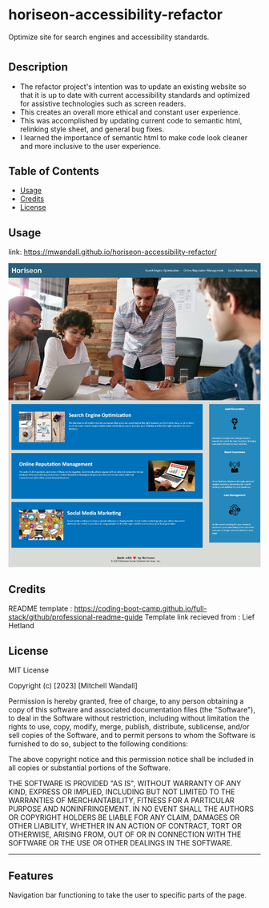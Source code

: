 # horiseon-accessibility-refactor
Optimize site for search engines and accessibility standards.
# <Your-Project-Title>

## Description

<!-- Provide a short description explaining the what, why, and how of your project. Use the following questions as a guide: -->
- The refactor project's intention was to update an existing website so that it is up to date with current accessibility standards and optimized for assistive technologies such as screen readers. 
- This creates an overall more ethical and constant user experience. 
- This was accomplished by updating current code to semantic html, relinking style sheet, and general bug fixes.
- I learned the importance of semantic html to make code look cleaner and more inclusive to the user experience.

<!-- - What was your motivation? -->
<!-- - Why did you build this project? (Note: the answer is not "Because it was a homework assignment.") -->
<!-- - What problem does it solve? -->
<!-- - What did you learn? -->

## Table of Contents 

<!-- If your README is long, add a table of contents to make it easy for users to find what they need. -->

<!-- - [Installation](#installation) -->
- [Usage](#usage)
- [Credits](#credits)
- [License](#license)

<!-- ## Installation -->

<!-- What are the steps required to install your project? Provide a step-by-step description of how to get the development environment running. -->

## Usage

<!-- Provide instructions and examples for use. Include screenshots as needed. -->

<!-- To add a screenshot, create an `assets/images` folder in your repository and upload your screenshot to it. Then, using the relative filepath, add it to your README using the following syntax: -->
link: https://mwandall.github.io/horiseon-accessibility-refactor/ 

    
 ![!\[horiseon site screenshot\](image-1.png)](assets/images/image-1.png)


## Credits

<!-- List your collaborators, if any, with links to their GitHub profiles. -->

<!-- If you used any third-party assets that require attribution, list the creators with links to their primary web presence in this section. -->
README template :
https://coding-boot-camp.github.io/full-stack/github/professional-readme-guide
Template link recieved from :
Lief Hetland
<!-- If you followed tutorials, include links to those here as well. -->

## License

<!-- The last section of a high-quality README file is the license. This lets other developers know what they can and cannot do with your project. If you need help choosing a license, refer to [https://choosealicense.com/](https://choosealicense.com/). -->
MIT License

Copyright (c) [2023] [Mitchell Wandall]

Permission is hereby granted, free of charge, to any person obtaining a copy
of this software and associated documentation files (the "Software"), to deal
in the Software without restriction, including without limitation the rights
to use, copy, modify, merge, publish, distribute, sublicense, and/or sell
copies of the Software, and to permit persons to whom the Software is
furnished to do so, subject to the following conditions:

The above copyright notice and this permission notice shall be included in all
copies or substantial portions of the Software.

THE SOFTWARE IS PROVIDED "AS IS", WITHOUT WARRANTY OF ANY KIND, EXPRESS OR
IMPLIED, INCLUDING BUT NOT LIMITED TO THE WARRANTIES OF MERCHANTABILITY,
FITNESS FOR A PARTICULAR PURPOSE AND NONINFRINGEMENT. IN NO EVENT SHALL THE
AUTHORS OR COPYRIGHT HOLDERS BE LIABLE FOR ANY CLAIM, DAMAGES OR OTHER
LIABILITY, WHETHER IN AN ACTION OF CONTRACT, TORT OR OTHERWISE, ARISING FROM,
OUT OF OR IN CONNECTION WITH THE SOFTWARE OR THE USE OR OTHER DEALINGS IN THE
SOFTWARE.

---

<!-- 🏆 The previous sections are the bare minimum, and your project will ultimately determine the content of this document. You might also want to consider adding the following sections. -->

<!-- ## Badges -->

<!-- ![badmath](https://img.shields.io/github/languages/top/lernantino/badmath) -->

<!-- Badges aren't necessary, per se, but they demonstrate street cred. Badges let other developers know that you know what you're doing. Check out the badges hosted by [shields.io](https://shields.io/). You may not understand what they all represent now, but you will in time. -->

## Features

<!-- If your project has a lot of features, list them here. -->
Navigation bar functioning to take the user to specific parts of the page. 

<!-- ## How to Contribute -->

<!-- If you created an application or package and would like other developers to contribute it, you can include guidelines for how to do so. The [Contributor Covenant](https://www.contributor-covenant.org/) is an industry standard, but you can always write your own if you'd prefer. -->

<!-- ## Tests -->

<!-- Go the extra mile and write tests for your application. Then provide examples on how to run them here. -->




